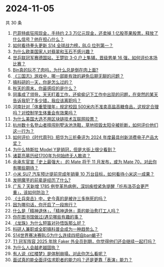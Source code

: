 # 2024-11-05

共 30 条

<!-- BEGIN ZHIHUQUESTIONS -->
<!-- 最后更新时间 Tue Nov 05 2024 00:09:29 GMT+0800 (China Standard Time) -->
1. [巴菲特疯狂囤现金，手持约 2.3 万亿元现金，还卖掉 1 亿股苹果股票，释放了什么信号？他在担心什么？](https://www.zhihu.com/question/3070860391)
1. [如何看待拳头更新 S14 全球战力榜，BLG 位列第一？](https://www.zhihu.com/question/3089498822)
1. [为什么欧美国家人对翡翠和玉石不感兴趣？](https://www.zhihu.com/question/667016547)
1. [世乒联冠军赛德国站，王楚钦 3-0 户上隼辅，晋级男单 16 强，如何评价本场比赛？](https://www.zhihu.com/question/3143835451)
1. [Bin真的玩不了肉吗，为什么总是倒在肉上面?](https://www.zhihu.com/question/2947865606)
1. [《三国志》游戏中，哪一部能有效的避免后期无聊的问题？](https://www.zhihu.com/question/2763929550)
1. [搞科研的一天，你是怎么过的？](https://www.zhihu.com/question/809968260)
1. [秋天的周末，你最感叹的是什么？](https://www.zhihu.com/question/2987455246)
1. [同事成了领导，天天盯着工作，还偷偷记下工作中出现的问题，在突然的某天告诉我犯了多少错，我应该离职吗？](https://www.zhihu.com/question/2840439083)
1. [河南针对「体重管理年」规定校园 500米内不准卖高盐高糖食品，这规定合理吗？对控制学生体重会有效果吗？](https://www.zhihu.com/question/2827840461)
1. [为什么美国大选不用区块链技术互联网投票？](https://www.zhihu.com/question/2164032474)
1. [杭州数十名登山者擅闯别墅泳池洗鞋，草地损毁太阳伞被折断，如何评价他们这一行为？](https://www.zhihu.com/question/2827544722)
1. [如何评价《时代周刊》把华为三折叠评为 2024 年度最具创新消费电子产品大奖？](https://www.zhihu.com/question/2994665508)
1. [为什么特斯拉 Model Y是销冠，但是大街上很少看到？](https://www.zhihu.com/question/651189131)
1. [诸葛亮墓历经1700年为何始终无人敢盗？](https://www.zhihu.com/question/2342640192)
1. [余承东官宣「史上最强大」 的 Mate 将于 11 月发布，或为 Mate 70，对此你有哪些期待？](https://www.zhihu.com/question/3077846945)
1. [小米 SU7 汽车预计提前完成年销量 10 万台目标，如何看待小米这一成果？](https://www.zhihu.com/question/3059895030)
1. [发明魔芋的前辈是经历了什么?](https://www.zhihu.com/question/596712008)
1. [广东 7 天新增 1785 例登革热病例，深圳疾控紧急提醒「吃布洛芬会更严重」，该如何防治？](https://www.zhihu.com/question/2988553696)
1. [《士兵突击》中，史今真的是被许三多拖死的吗？](https://www.zhihu.com/question/500507537)
1. [因为哪句话，你开启了一段旅行？](https://www.zhihu.com/question/1893552357)
1. [什么是「精神退休」，「精神退休」真的能治愈打工人吗？](https://www.zhihu.com/question/806901830)
1. [你在图书馆做过/遇见哪些有趣的事？](https://www.zhihu.com/question/23194847)
1. [《龙珠》为什么短笛对孙悟饭那么好？](https://www.zhihu.com/question/307527006)
1. [科研人兼职或全职搞科普会成为一种趋势么？](https://www.zhihu.com/question/2574464141)
1. [S14世界赛决赛BLG为什么连续四把自ban蝎子?](https://www.zhihu.com/question/2946295959)
1. [T1 冠军阵容 2025 年除 Faker 外全员到期，你觉得他们还会继续一起打吗？](https://www.zhihu.com/question/2946676208)
1. [为什么人会越老越固执？](https://www.zhihu.com/question/2884521285)
1. [有人说《红楼梦》是体制崩塌，对此你怎么看呢？](https://www.zhihu.com/question/2170806890)
1. [面试真的能全面评估求职者的能力吗？还是更靠「表演」能力？](https://www.zhihu.com/question/668869036)
<!-- END ZHIHUQUESTIONS -->
